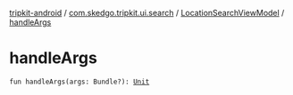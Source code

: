 [tripkit-android](../../index.md) / [com.skedgo.tripkit.ui.search](../index.md) / [LocationSearchViewModel](index.md) / [handleArgs](./handle-args.md)

# handleArgs

`fun handleArgs(args: Bundle?): `[`Unit`](https://kotlinlang.org/api/latest/jvm/stdlib/kotlin/-unit/index.html)